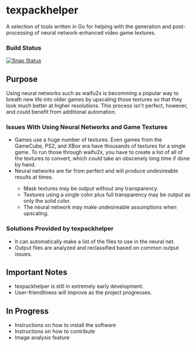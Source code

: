 # texpackhelper
A selection of tools written in Go for helping with the generation and post-processing of neural network-enhanced video game textures.

### Build Status
[![Snap Status](https://build.snapcraft.io/badge/iAmSomeone2/texpackhelper.svg)](https://build.snapcraft.io/user/iAmSomeone2/texpackhelper)

## Purpose
Using neural networks such as waifu2x is becomming a popular way to breath new life into older games by upscaling those textures so that they look much better at higher resolutions. This process isn't perfect, however, and could benefit from additional automation. 

### Issues With Using Neural Networks and Game Textures
<ul>
  <li>Games use a huge number of textures. Even games from the GameCube, PS2, and XBox era have thousands of textures for a single game. To run those through waifu2x, you have to create a list of all of the textures to convert, which could take an obscenely long time if done by hand.</li>
  <li>Neural networks are far from perfect and will produce undesireable results at times. </li>
  <ul>
    <li>Mask textures may be output without any transparency.</li>
    <li>Textures using a single color plus full transparency may be output as only the solid color.</li>
    <li>The neural network may make undesireable assumptions when upscaling.</li>
  </ul>
</ul>

### Solutions Provided by texpackhelper
* It can automatically make a list of the files to use in the neural net.
* Output files are analyzed and reclassified based on common output issues.

## Important Notes
* texpackhelper is still in extremely early development.
* User-friendliness will improve as the project progresses.

## In Progress
* Instructions on how to install the software
* Instructions on how to contribute
* Image analysis feature
